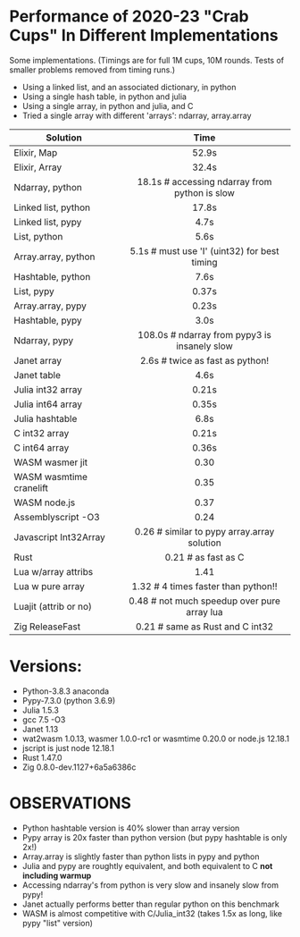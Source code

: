 # Performance of 2020-23 "Crab Cups" In Different Implementations

Some implementations. (Timings are for full 1M cups, 10M
rounds.  Tests of smaller problems removed from timing runs.)

* Using a linked list, and an associated dictionary, in python
* Using a single hash table, in python and julia
* Using a single array, in python and julia, and C
* Tried a single array with different 'arrays': ndarray, array.array

 Solution               |  Time
 -----------------------|:-------:
 Elixir, Map            |  52.9s
 Elixir, Array          |  32.4s
 Ndarray, python        |  18.1s     # accessing ndarray from python is slow
 Linked list, python    |  17.8s
 Linked list, pypy      |   4.7s
 List, python           |   5.6s
 Array.array, python    |   5.1s     # must use 'I' (uint32) for best timing
 Hashtable, python      |   7.6s
 List, pypy             |   0.37s
 Array.array, pypy      |   0.23s
 Hashtable, pypy        |   3.0s
 Ndarray, pypy          | 108.0s     # ndarray from pypy3 is insanely slow
 Janet array            |   2.6s     # twice as fast as python!
 Janet table            |   4.6s
 Julia int32 array      |   0.21s
 Julia int64 array      |   0.35s
 Julia hashtable        |   6.8s
 C int32 array          |   0.21s
 C int64 array          |   0.36s
 WASM wasmer jit        |   0.30
 WASM wasmtime cranelift|   0.35
 WASM node.js           |   0.37
 Assemblyscript -O3     |   0.24
 Javascript Int32Array  |   0.26     # similar to pypy array.array solution
 Rust                   |   0.21     # as fast as C
 Lua w/array attribs    |   1.41
 Lua w pure array       |   1.32     # 4 times faster than python!!
 Luajit (attrib or no)  |   0.48     # not much speedup over pure array lua
 Zig ReleaseFast        |   0.21     # same as Rust and C int32

# Versions:

* Python-3.8.3 anaconda
* Pypy-7.3.0 (python 3.6.9)
* Julia 1.5.3
* gcc 7.5 -O3
* Janet 1.13
* wat2wasm 1.0.13, wasmer 1.0.0-rc1 or wasmtime 0.20.0 or node.js 12.18.1
* jscript is just node 12.18.1
* Rust 1.47.0
* Zig 0.8.0-dev.1127+6a5a6386c

# OBSERVATIONS

* Python hashtable version is 40% slower than array version
* Pypy array is 20x faster than python version (but pypy hashtable is only 2x!)
* Array.array is slightly faster than python lists in pypy and python
* Julia and pypy are roughtly equivalent, and both equivalent to C
  **not including warmup**
* Accessing ndarray's from python is very slow and insanely slow from pypy!
* Janet actually performs better than regular python on this benchmark
* WASM is almost competitive with C/Julia_int32  (takes 1.5x as long, like pypy "list" version)

